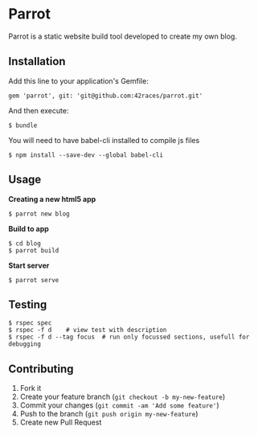 # Parrot

Parrot is a static website build tool developed to create my own blog.

## Installation

Add this line to your application's Gemfile:

    gem 'parrot', git: 'git@github.com:42races/parrot.git'

And then execute:

    $ bundle

You will need to have babel-cli installed to compile js files

    $ npm install --save-dev --global babel-cli

## Usage

**Creating a new html5 app**
    
    $ parrot new blog

**Build to app**
    
    $ cd blog
    $ parrot build

**Start server**

    $ parrot serve

## Testing

    $ rspec spec
    $ rspec -f d    # view test with description
    $ rspec -f d --tag focus  # run only focussed sections, usefull for debugging

## Contributing

1. Fork it
2. Create your feature branch (`git checkout -b my-new-feature`)
3. Commit your changes (`git commit -am 'Add some feature'`)
4. Push to the branch (`git push origin my-new-feature`)
5. Create new Pull Request
